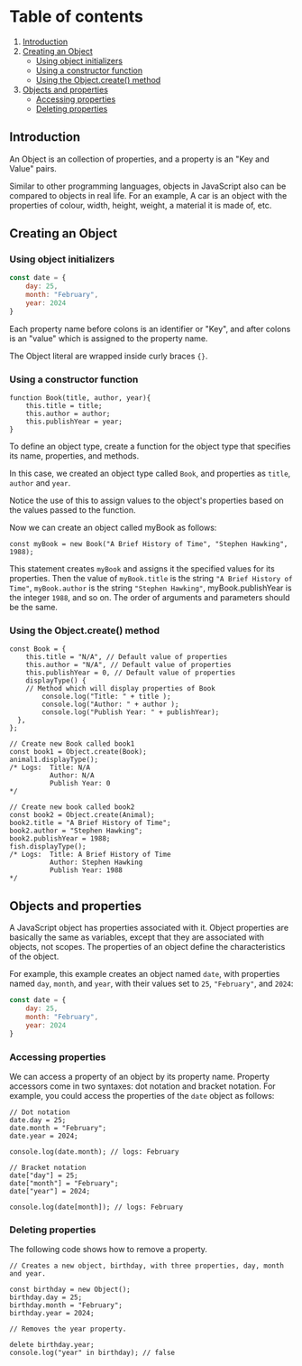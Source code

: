 # Table of contents

1. [Introduction](#introduction)
2. [Creating an Object](#creating-an-object)
   - [Using object initializers](#using-object-initializers)
   - [Using a constructor function](#using-a-constructor-function)
   - [Using the Object.create() method](#using-the-objectcreate-method)
3. [Objects and properties](#using-the-objectcreate-method)
   - [Accessing properties](#accessing-properties)
   - [Deleting properties](#deleting-properties)

## Introduction

An Object is an collection of properties, and a property is an "Key and Value" pairs.</br>

Similar to other programming languages, objects in JavaScript also can be compared to objects in real life. For an example, A car is an object with the properties of colour, width, height, weight, a material it is made of, etc.

## Creating an Object

### Using object initializers

```JavaScript
const date = {
    day: 25,
    month: "February",
    year: 2024
}
```

Each property name before colons is an identifier or "Key", and after colons is an "value" which is assigned to the property name. </br>

The Object literal are wrapped inside curly braces `{}`.

### Using a constructor function

```JS
function Book(title, author, year){
    this.title = title;
    this.author = author;
    this.publishYear = year;
}
```

To define an object type, create a function for the object type that specifies its name, properties, and methods. </br>

In this case, we created an object type called `Book`, and properties as `title`, `author` and `year`.
</br>

Notice the use of this to assign values to the object's properties based on the values passed to the function.
</br>

Now we can create an object called myBook as follows:

```JS
const myBook = new Book("A Brief History of Time", "Stephen Hawking", 1988);
```

This statement creates `myBook` and assigns it the specified values for its properties. Then the value of `myBook.title` is the string `"A Brief History of Time"`, `myBook.author` is the string `"Stephen Hawking"`, myBook.publishYear is the integer `1988`, and so on. The order of arguments and parameters should be the same.

### Using the Object.create() method

```JS
const Book = {
    this.title = "N/A", // Default value of properties
    this.author = "N/A", // Default value of properties
    this.publishYear = 0, // Default value of properties
    displayType() {
    // Method which will display properties of Book
        console.log("Title: " + title );
        console.log("Author: " + author );
        console.log("Publish Year: " + publishYear);
  },
};

// Create new Book called book1
const book1 = Object.create(Book);
animal1.displayType(); 
/* Logs:  Title: N/A
          Author: N/A
          Publish Year: 0 
*/

// Create new book called book2
const book2 = Object.create(Animal);
book2.title = "A Brief History of Time";
book2.author = "Stephen Hawking";
book2.publishYear = 1988;
fish.displayType();
/* Logs:  Title: A Brief History of Time
          Author: Stephen Hawking
          Publish Year: 1988 
*/
```
## Objects and properties
A JavaScript object has properties associated with it. Object properties are basically the same as variables, except that they are associated with objects, not scopes. The properties of an object define the characteristics of the object.</br>

For example, this example creates an object named `date`, with properties named `day`, `month`, and `year`, with their values set to `25`, `"February"`, and `2024`:
```JavaScript
const date = {
    day: 25,
    month: "February",
    year: 2024
}
```

### Accessing properties
We can access a property of an object by its property name. Property accessors come in two syntaxes: dot notation and bracket notation. For example, you could access the properties of the `date` object as follows:
``` JS 
// Dot notation
date.day = 25;
date.month = "February";
date.year = 2024;

console.log(date.month); // logs: February

// Bracket notation
date["day"] = 25;
date["month"] = "February";
date["year"] = 2024;

console.log(date[month]); // logs: February

```
### Deleting properties
The following code shows how to remove a property.
``` JS
// Creates a new object, birthday, with three properties, day, month and year.

const birthday = new Object();
birthday.day = 25;
birthday.month = "February";
birthday.year = 2024;

// Removes the year property.

delete birthday.year;
console.log("year" in birthday); // false
```
